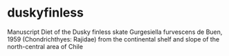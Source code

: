 # duskyfinless
Manuscript Diet of the Dusky finless skate Gurgesiella furvescens de Buen, 1959 (Chondrichthyes: Rajidae) from the continental shelf and slope of the north-central area of Chile
